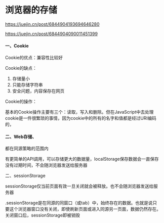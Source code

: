 # 浏览器的存储

https://juejin.cn/post/6844904193694646280

https://juejin.cn/post/6844904090011451399

#### 一、Cookie

Cookie的优点：兼容性比较好

Cookie的缺点：

1. 存储量小
2. 只能存储字符串
3. 安全问题，内容保存在网页

Cookie的操作：

基本的Cookie操作主要有三个：读取，写入和删除。但在JavaScript中去处理cookie是一件很繁琐的事情，因为cookie中的所有的名字和值都是经过URI编码的，

#### 二、Web存储、

都在同源策略的范围内

有更简单的API调用，可以存储更大的数据量，localStorage保存数据会一直保存没有过期时间，不会随浏览器发送给服务器

二、sessionStorage

sessionStorage仅当前页面有效一旦关闭就会被释放。也不会随浏览器发送给服务器

.sessionStorage是在同源的同窗口（或tab）中，始终存在的数据。也就是说只要这个浏览器窗口没有关闭，即使刷新页面或进入同源另一页面，数据仍然存在。关闭窗口后，sessionStorage即被销毁